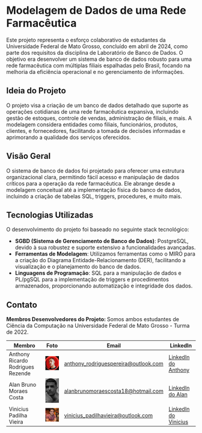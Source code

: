 # Modelagem de Dados de uma Rede Farmacêutica

Este projeto representa o esforço colaborativo de estudantes da Universidade Federal de Mato Grosso, concluído em abril de 2024, como parte dos requisitos da disciplina de Laboratório de Banco de Dados. O objetivo era desenvolver um sistema de banco de dados robusto para uma rede farmacêutica com múltiplas filiais espalhadas pelo Brasil, focando na melhoria da eficiência operacional e no gerenciamento de informações.

## Ideia do Projeto

O projeto visa a criação de um banco de dados detalhado que suporte as operações cotidianas de uma rede farmacêutica expansiva, incluindo gestão de estoques, controle de vendas, administração de filiais, e mais. A modelagem considera entidades como filiais, funcionários, produtos, clientes, e fornecedores, facilitando a tomada de decisões informadas e aprimorando a qualidade dos serviços oferecidos.

## Visão Geral

O sistema de banco de dados foi projetado para oferecer uma estrutura organizacional clara, permitindo fácil acesso e manipulação de dados críticos para a operação da rede farmacêutica. Ele abrange desde a modelagem conceitual até a implementação física do banco de dados, incluindo a criação de tabelas SQL, triggers, procedures, e muito mais.

## Tecnologias Utilizadas

O desenvolvimento do projeto foi baseado no seguinte stack tecnológico:

- **SGBD (Sistema de Gerenciamento de Banco de Dados)**: PostgreSQL, devido à sua robustez e suporte extensivo a funcionalidades avançadas.
- **Ferramentas de Modelagem**: Utilizamos ferramentas como o MIRO para a criação do Diagrama Entidade-Relacionamento (DER), facilitando a visualização e o planejamento do banco de dados.
- **Linguagens de Programação**: SQL para a manipulação de dados e PL/pgSQL para a implementação de triggers e procedimentos armazenados, proporcionando automatização e integridade dos dados.

## Contato
<strong> Membros Desenvolvedores do Projeto: </strong> Somos ambos estudantes de Ciência da Computação na Universidade Federal de Mato Grosso - Turma de 2022.

| Membro | Foto | Email | LinkedIn |
| --- | --- | --- | --- |
| Anthony Ricardo Rodrigues Rezende | <img src="./Membros/anthony.jpeg" alt="Foto do Anthony" width="100"/> | anthony_rodriguespereira@outlook.com | [LinkedIn do Anthony](https://www.linkedin.com/in/anthony-ricardo-rodrigues-rezende-486917227/) |
| Alan Bruno Moraes Costa | <img src="./Membros/alanB.jpeg" alt="Foto do Alan" width="100"/> | alanbrunomoraescosta18@hotmail.com | [LinkedIn do Alan](https://www.linkedin.com/in/alan-morais-4861322b0) |
| Vinicius Padilha Vieira | <img src="./Membros/vinicius.jpeg" alt="Foto do Vinicius" width="100"/> | vinicius_padilhavieira@outlook.com | [LinkedIn do Vinicius](https://www.linkedin.com/in/vinicius-padilha-vieira-486917227/) |

##
